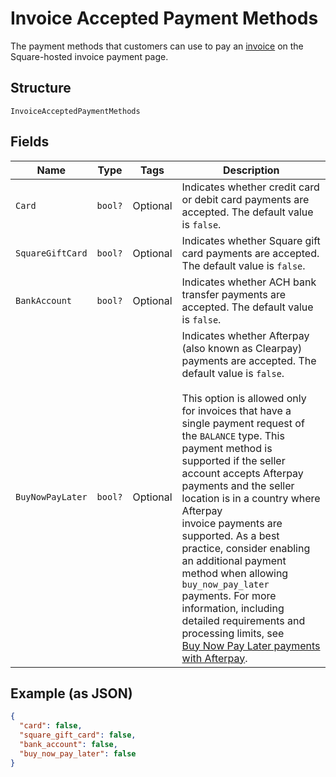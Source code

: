 
# Invoice Accepted Payment Methods

The payment methods that customers can use to pay an [invoice](../../doc/models/invoice.md) on the Square-hosted invoice payment page.

## Structure

`InvoiceAcceptedPaymentMethods`

## Fields

| Name | Type | Tags | Description |
|  --- | --- | --- | --- |
| `Card` | `bool?` | Optional | Indicates whether credit card or debit card payments are accepted. The default value is `false`. |
| `SquareGiftCard` | `bool?` | Optional | Indicates whether Square gift card payments are accepted. The default value is `false`. |
| `BankAccount` | `bool?` | Optional | Indicates whether ACH bank transfer payments are accepted. The default value is `false`. |
| `BuyNowPayLater` | `bool?` | Optional | Indicates whether Afterpay (also known as Clearpay) payments are accepted. The default value is `false`.<br><br>This option is allowed only for invoices that have a single payment request of the `BALANCE` type. This payment method is<br>supported if the seller account accepts Afterpay payments and the seller location is in a country where Afterpay<br>invoice payments are supported. As a best practice, consider enabling an additional payment method when allowing<br>`buy_now_pay_later` payments. For more information, including detailed requirements and processing limits, see<br>[Buy Now Pay Later payments with Afterpay](https://developer.squareup.com/docs/invoices-api/overview#buy-now-pay-later). |

## Example (as JSON)

```json
{
  "card": false,
  "square_gift_card": false,
  "bank_account": false,
  "buy_now_pay_later": false
}
```

